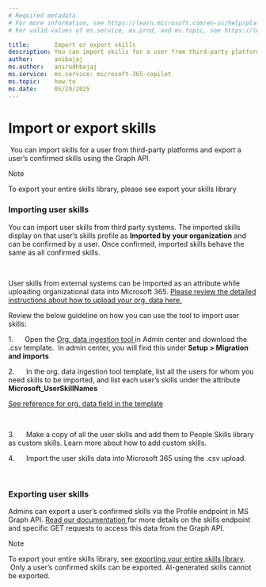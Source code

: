 ```yaml
---
# Required metadata
# For more information, see https://learn.microsoft.com/en-us/help/platform/learn-editor-add-metadata
# For valid values of ms.service, ms.prod, and ms.topic, see https://learn.microsoft.com/en-us/help/platform/metadata-taxonomies

title:       Import or export skills
description: You can import skills for a user from third-party platforms and export a user’s confirmed skills using the Graph API.
author:      anibajaj 
ms.author:   anirudhbajaj
ms.service:  ms.service: microsoft-365-copilot
ms.topic:    how-to
ms.date:     05/29/2025
---
```


# Import or export skills

 You can import skills for a user from third-party platforms and export a user’s confirmed skills using the Graph API.

> [!NOTE]
> To export your entire skills library, please see export your skills library 

### Importing user skills

You can import user skills from third party systems. The imported skills display on that user’s skills profile as __Imported by your organization__ and can be confirmed by a user. Once confirmed, imported skills behave the same as all confirmed skills.

 



User skills from external systems can be imported as an attribute while uploading organizational data into Microsoft 365. <u>Please review the detailed instructions about how to upload your org. data here.</u>

Review the below guideline on how you can use the tool to import user skills:   

1.      Open the [Org. data ingestion tool ](/viva/import-orgdata)in Admin center and download the .csv template.  In admin center, you will find this under __Setup > Migration and imports__

2.      In the org. data ingestion tool template, list all the users for whom you need skills to be imported, and list each user’s skills under the attribute __Microsoft_UserSkillNames__

[See reference for org. data field in the template](/viva/orgdata-attributes)

 

3.      Make a copy of all the user skills and add them to People Skills library as custom skills. Learn more about how to add custom skills.

4.      Import the user skills data into Microsoft 365 using the .csv upload.

 

### Exporting user skills

Admins can export a user’s confirmed skills via the Profile endpoint in MS Graph API. [Read our documentation ](/graph/api/profile-list-skills?view=graph-rest-beta&tabs=http)for more details on the skills endpoint and specific GET requests to access this data from the Graph API.

> [!NOTE]
> To export your entire skills library, see [exporting your entire skills library](#_Export_your_custom).  
>  Only a user’s confirmed skills can be exported. AI-generated skills cannot be exported.

 

